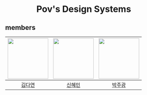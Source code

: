 <h1 align="center">
  Pov's Design Systems
</h1>

## members

| <img src="https://avatars.githubusercontent.com/u/93921784?v=4" width="130" height="130"> | <img src ="https://avatars.githubusercontent.com/u/44727850?v=4" width="130" height="130"> | <img src ="https://avatars.githubusercontent.com/u/90168987?v=4" width="130" height="130"> |
| :---------------------------------------------------------------------------------------: | :----------------------------------------------------------------------------------------: | :-----------------------------------------------------------------------------------------: |
|                         [김다연](https://github.com/dyeon-dev)                         |                          [신혜민](https://github.com/shinhm1)                          |                             [박주광](https://github.com/jugpark)                             |
